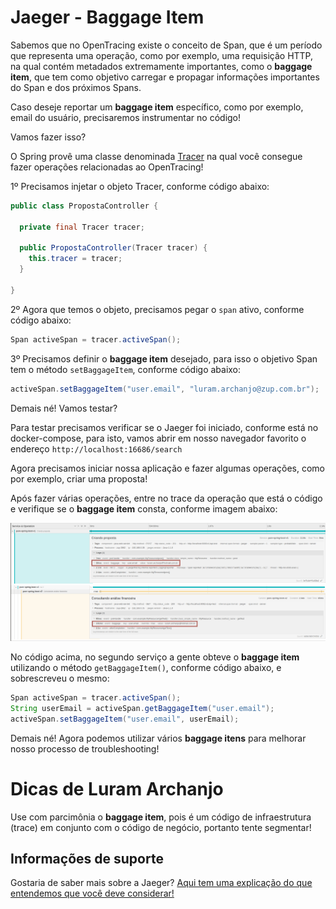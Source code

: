 # Jaeger - Baggage Item

Sabemos que no OpenTracing existe o conceito de Span, que é um período que representa uma operação, como por exemplo, 
uma requisição HTTP, na qual contém metadados extremamente importantes, como o **baggage item**, que tem como objetivo 
carregar e propagar informações importantes do Span e dos próximos Spans.

Caso deseje reportar um **baggage item** específico, como por exemplo, email do usuário, precisaremos instrumentar no código!

Vamos fazer isso?

O Spring provê uma classe denominada [Tracer](https://github.com/opentracing/opentracing-java/blob/master/opentracing-api/src/main/java/io/opentracing/Tracer.java) 
na qual você consegue fazer operações relacionadas ao OpenTracing!

1º Precisamos injetar o objeto Tracer, conforme código abaixo:

```java
public class PropostaController {

  private final Tracer tracer;

  public PropostaController(Tracer tracer) {
    this.tracer = tracer;
  }

}
```

2º Agora que temos o objeto, precisamos pegar o `span` ativo, conforme código abaixo:

```java
Span activeSpan = tracer.activeSpan();
```

3º Precisamos definir o **baggage item** desejado, para isso o objetivo Span tem o método `setBaggageItem`, conforme código abaixo:

```java
activeSpan.setBaggageItem("user.email", "luram.archanjo@zup.com.br");
```

Demais né! Vamos testar?

Para testar precisamos verificar se o Jaeger foi iniciado, conforme está no docker-compose, para isto, vamos abrir em 
nosso navegador favorito o endereço `http://localhost:16686/search`

Agora precisamos iniciar nossa aplicação e fazer algumas operações, como por exemplo, criar uma proposta!

Após fazer várias operações, entre no trace da operação que está o código e verifique se o **baggage item** consta, 
conforme imagem abaixo:

![alt text](../images/open-tracing-008.png "OpenTracing")

No código acima, no segundo serviço a gente obteve o **baggage item** utilizando o método `getBaggageItem()`, 
conforme código abaixo, e sobrescreveu o mesmo:

```java
Span activeSpan = tracer.activeSpan();
String userEmail = activeSpan.getBaggageItem("user.email");
activeSpan.setBaggageItem("user.email", userEmail);
```

Demais né! Agora podemos utilizar vários **baggage itens** para melhorar nosso processo de troubleshooting!

# Dicas de Luram Archanjo

Use com parcimônia o **baggage item**, pois é um código de infraestrutura (trace) em conjunto com o código de negócio, 
portanto tente segmentar!

## Informações de suporte

Gostaria de saber mais sobre a Jaeger? [Aqui tem uma explicação do que entendemos que você deve considerar!](https://www.jaegertracing.io/docs/1.18/#about)